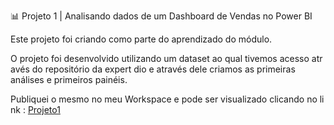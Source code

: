 📊 Projeto 1 | Analisando dados de um Dashboard de Vendas no Power BI

Este projeto foi criando como parte do aprendizado do módulo.

O projeto foi desenvolvido utilizando um dataset ao qual tivemos acesso através do repositório da expert dio e através dele criamos as primeiras análises e primeiros painéis.

Publiquei o mesmo no meu Workspace e pode ser visualizado clicando no link :
[Projeto1](https://app.fabric.microsoft.com/view?r=eyJrIjoiZjdhNTBmNjMtYzM4Ni00N2VmLWE3MWItZTE4N2Y3ZDk5ZDk4IiwidCI6IjI5MGY4OTlkLTYwMDgtNDA5My1iNTNjLTI4OWMyYWUwMTJmYyJ9)

